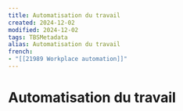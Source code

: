 ```yaml
---
title: Automatisation du travail
created: 2024-12-02
modified: 2024-12-02
tags: TBSMetadata
alias: Automatisation du travail
french:
- "[[21989 Workplace automation]]"
---
```

# Automatisation du travail
